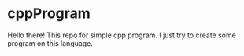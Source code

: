 # cppProgram
Hello there! This repo for simple cpp program. I just try to create some program on this language.
